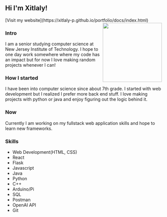 <h2>Hi I'm Xitlaly!</h2>
[Visit my website](https://xitlaly-p.github.io/portfolio/docs/index.html)
<img src="https://images-wixmp-ed30a86b8c4ca887773594c2.wixmp.com/f/874323cf-a73c-42fe-9b95-2fcc42a97331/d86k5xq-78e31e93-9360-4e32-b6fa-67ee63625f19.gif?token=eyJ0eXAiOiJKV1QiLCJhbGciOiJIUzI1NiJ9.eyJzdWIiOiJ1cm46YXBwOjdlMGQxODg5ODIyNjQzNzNhNWYwZDQxNWVhMGQyNmUwIiwiaXNzIjoidXJuOmFwcDo3ZTBkMTg4OTgyMjY0MzczYTVmMGQ0MTVlYTBkMjZlMCIsIm9iaiI6W1t7InBhdGgiOiJcL2ZcLzg3NDMyM2NmLWE3M2MtNDJmZS05Yjk1LTJmY2M0MmE5NzMzMVwvZDg2azV4cS03OGUzMWU5My05MzYwLTRlMzItYjZmYS02N2VlNjM2MjVmMTkuZ2lmIn1dXSwiYXVkIjpbInVybjpzZXJ2aWNlOmZpbGUuZG93bmxvYWQiXX0.KlRTPO9xkV0yX2TT16pgANFPCkZJ5ZW3HzWgfBSRQ6o" width="190" align="right">
<h3>Intro</h3>
I am a senior studying computer science at New Jersey Institute of Technology. I hope to one day work somewhere where my code has an impact but for now I love making random
projects whenever I can!<br>
<h3>How I started</h3>
I have been into computer science since about 7th grade. I started with web development but I realized
I prefer more back end stuff. I love making projects with python or java and enjoy figuring out the 
logic behind it.
<h3>Now</h3>
Currently I am working on my fullstack web application skills and hope to learn new frameworks.
<h3>Skills</h3>
<ul>
  <li>Web Development(HTML, CSS)</li>
  <li>React</li>
  <li>Flask</li>
  <li>Javascript</li>
  <li>Java</li>
  <li>Python</li>
  <li>C++</li>
  <li>Arduino/Pi</li>
  <li>SQL</li>
  <li>Postman</li>
  <li>OpenAI API</li>
  <li>Git</li>
</ul>

<!---
Xitlaly-P/Xitlaly-P is a ✨ special ✨ repository because its `README.md` (this file) appears on your GitHub profile.
You can click the Preview link to take a look at your changes.
--->
